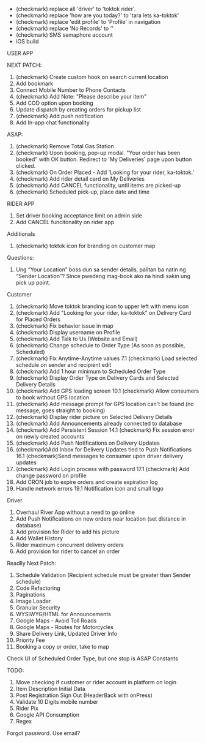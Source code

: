 - (checkmark) replace all 'driver' to 'toktok rider'.
- (checkmark) replace 'how are you today?' to 'tara lets ka-toktok'
- (checkmark) replace 'edit profile' to 'Profile' in navigation
- (checkmark) replace 'No Records' to ''
- (checkmark) SMS semaphore account
- iOS build

USER APP

NEXT PATCH:

1.  (checkmark) Create custom hook on search current location
2.  Add bookmark
3.  Connect Mobile Number to Phone Contacts
4.  (checkmark) Add Note: "Please describe your item"
5.  Add COD option upon booking
6.  Update dispatch by creating orders for pickup list
7.  (checkmark) Add push notification
8.  Add In-app chat functionality

ASAP:

1. (checkmark) Remove Total Gas Station
2. (checkmark) Upon booking, pop-up modal. "Your order has been booked" with OK button. Redirect to 'My Deliveries' page upon button clicked.
3. (checkmark) On Order Placed - Add 'Looking for your rider, ka-toktok.'
4. (checkmark) Add rider detail card on My Deliveries
5. (checkmark) Add CANCEL functionality, until items are picked-up
6. (checkmark) Scheduled pick-up, place date and time

RIDER APP

1. Set driver booking acceptance limit on admin side
2. Add CANCEL funcitonality on rider app

Additionals

1. (checkmark) toktok icon for branding on customer map

Questions:

1. Ung “Your Location” boss dun sa sender details, palitan ba natin ng “Sender Location”? Since pwedeng mag-book ako na hindi sakin ung pick up point.

Customer

1. (checkmark) Move toktok branding icon to upper left with menu icon
2. (checkmark) Add "Looking for your rider, ka-toktok" on Delivery Card for Placed Orders
3. (checkmark) Fix behavior issue in map
4. (checkmark) Display username on Profile
5. (checkmark) Add Talk to Us (Website and Email)
6. (checkmark) Change schedule to Order Type (As soon as possible, Scheduled)
7. (checkmark) Fix Anytime-Anytime values
   7.1 (checkmark) Load selected schedule on sender and recipient edit
8. (checkmark) Add 1 hour minimum to Scheduled Order Type
9. (checkmark) Display Order Type on Delivery Cards and Selected Delivery Details
10. (checkmark) Add GPS loading screen
    10.1 (checkmark) Allow consumers to book without GPS location
11. (checkmark) Add message prompt for GPS location can't be found (no message, goes straight to booking)
12. (checkmark) Display rider picture on Selected Delivery Details
13. (checkmark) Add Announcements already connected to database
14. (checkmark) Add Persistent Session
    14.1 (checkmark) Fix session error on newly created accounts
15. (checkmark) Add Push Notifications on Delivery Updates
16. (checkmark)Add Inbox for Delivery Updates tied to Push Notifications
    16.1 (checkmark)Send messages to consumer upon driver delivery updates
17. (checkmark) Add Login process with password
    17.1 (checkmark) Add change password on profile
18. Add CRON job to expire orders and create expiration log
19. Handle network errors
    19.1 Notification icon and small logo

Driver

1. Overhaul River App without a need to go online
2. Add Push Notifications on new orders near location (set distance in database)
3. Add provision for Rider to add his picture
4. Add Wallet History
5. Rider maximum concurrent delivery orders
6. Add provision for rider to cancel an order

Readlly Next Patch:

1. Schedule Validation (Recipient schedule must be greater than Sender schedule)
2. Code Refactoring
3. Paginations
4. Image Loader
5. Granular Security
6. WYSIWYG/HTML for Announcements
7. Google Maps - Avoid Toll Roads
8. Google Maps - Routes for Motorcycles
9. Share Delivery Link, Updated Driver Info
10. Priority Fee
11. Booking a copy or order, take to map

Check UI of Scheduled Order Type, but one stop is ASAP
Constants

TODO:

1. Move checking if customer or rider account in platform on login
2. Item Description Initial Data
3. Post Registration Sign Out (HeaderBack with onPress)
4. Validate 10 Digits mobile number
5. Rider Pix
6. Google API Consumption
7. Regex

Forgot password. Use email?
